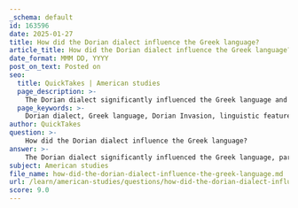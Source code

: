 ```yaml
---
_schema: default
id: 163596
date: 2025-01-27
title: How did the Dorian dialect influence the Greek language?
article_title: How did the Dorian dialect influence the Greek language?
date_format: MMM DD, YYYY
post_on_text: Posted on
seo:
  title: QuickTakes | American studies
  page_description: >-
    The Dorian dialect significantly influenced the Greek language and culture following the Dorian Invasion around 1200 BCE, characterized by unique linguistic features, cultural integration, and notable literary contributions.
  page_keywords: >-
    Dorian dialect, Greek language, Dorian Invasion, linguistic features, cultural integration, literary contributions, historical context, Mycenaean civilization, regional dialects, ancient Greece
author: QuickTakes
question: >-
    How did the Dorian dialect influence the Greek language?
answer: >-
    The Dorian dialect significantly influenced the Greek language, particularly following the Dorian Invasion, which is theorized to have occurred around 1200 BCE. This migration led to substantial cultural and demographic changes in ancient Greece, particularly in the Peloponnesus, where the Dorian dialect became the dominant form of Greek spoken.\n\n1. **Linguistic Features**: The Dorian dialect is characterized by distinct phonetic features, vocabulary, and grammatical structures that set it apart from other Greek dialects such as Ionic and Aeolic. For instance, the Dorian dialect often employed a simpler vowel system and had unique forms of verb conjugation and noun declension.\n\n2. **Cultural Integration**: As the Dorians settled in various regions, including Sparta, their dialect influenced local languages and dialects. The Dorian dialect became associated with specific city-states, particularly Sparta, and played a crucial role in shaping the local culture, literature, and identity.\n\n3. **Literary Contributions**: The Dorian dialect's influence is evident in the literature produced in regions where it was spoken. For example, the works of poets and playwrights from Sparta and surrounding areas often utilized the Dorian dialect, contributing to the richness of ancient Greek literature.\n\n4. **Historical Context**: The transition from the Mycenaean civilization to the Greek Dark Ages marked a significant linguistic shift. The Dorian dialect replaced the Mycenaean dialects, leading to a fragmentation of the Greek language into various regional dialects. This fragmentation is essential for understanding the development of the Greek language and its dialects over time.\n\nIn summary, the Dorian dialect's influence on the Greek language is profound, as it not only became a dominant form of communication in certain regions but also shaped the cultural and literary landscape of ancient Greece. Understanding the Dorian dialect is crucial for studying the historical context and evolution of the Greek language.
subject: American studies
file_name: how-did-the-dorian-dialect-influence-the-greek-language.md
url: /learn/american-studies/questions/how-did-the-dorian-dialect-influence-the-greek-language
score: 9.0
---
```


&nbsp;